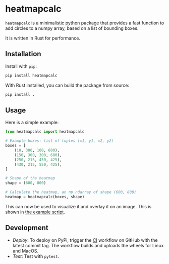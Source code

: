 # heatmapcalc

`heatmapcalc` is a minimalistic python package that provides a fast function to
add circles to a numpy array, based on a list of bounding boxes.

It is written in Rust for performance.

## Installation

Install with `pip`:

```sh
pip install heatmapcalc
```

With Rust installed, you can build the package from source:

```sh
pip install .
```

## Usage

Here is a simple example:

```python
from heatmapcalc import heatmapcalc

# Example boxes: list of tuples (x1, y1, x2, y2)
boxes = [
    (10, 300, 100, 600),
    (150, 300, 300, 600),
    (250, 215, 450, 425),
    (430, 215, 550, 425),
]

# Shape of the heatmap
shape = (600, 800)

# Calculate the heatmap, an np.ndarray of shape (600, 800)
heatmap = heatmapcalc(boxes, shape)
```

This can now be used to visualize it and overlay it on an image.
This is shown in [the example script](examples/simple.py).

## Development

- _Deploy_: To deploy on PyPi, trigger the [CI](.github/workflows/CI.yml)
workflow on GitHub with the latest commit tag. The workflow builds and uploads
the wheels for Linux and MacOS.
- _Test_: Test with `pytest`.

